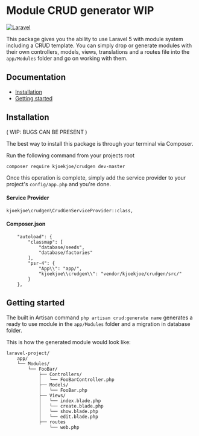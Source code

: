 # Module CRUD generator WIP
[![Laravel](https://img.shields.io/badge/laravel-5-orange.svg)](http://laravel.com)

This package gives you the ability to use Laravel 5 with module system including a CRUD template.
You can simply drop or generate modules with their own controllers, models, views, translations and a routes file into the `app/Modules` folder and go on working with them.

## Documentation

* [Installation](#installation)
* [Getting started](#getting-started)


<a name="installation"></a>
## Installation
( WIP: BUGS CAN BE PRESENT )

The best way to install this package is through your terminal via Composer.

Run the following command from your projects root
```
composer require kjoekjoe/crudgen dev-master
```
Once this operation is complete, simply add the service provider to your project's `config/app.php` and you're done.

#### Service Provider
```
kjoekjoe\crudgen\CrudGenServiceProvider::class,
```
#### Composer.json
```
    "autoload": {
        "classmap": [
            "database/seeds",
            "database/factories"
        ],
        "psr-4": {
            "App\\": "app/",
            "kjoekjoe\\crudgen\\": "vendor/kjoekjoe/crudgen/src/"
        }
    },
```

<a name="getting-started"></a>
## Getting started

The built in Artisan command `php artisan crud:generate name` generates a ready to use module in the `app/Modules` folder and a migration in database folder.


This is how the generated module would look like:
```
laravel-project/
    app/
    └── Modules/
        └── FooBar/
            ├── Controllers/
            │   └── FooBarController.php
            ├── Models/
            │   └── FooBar.php
            ├── Views/
            │   └── index.blade.php
            │   └── create.blade.php
            │   └── show.blade.php
            │   └── edit.blade.php
            ├── routes
                └── web.php
                
```